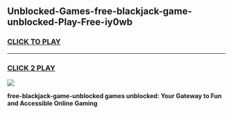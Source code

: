 
## Unblocked-Games-free-blackjack-game-unblocked-Play-Free-iy0wb
<h3>
<a href="https://premium76.site?title=free-blackjack-game-unblocked&ref=10A">CLICK TO PLAY</a></h3>
<hr>

<h3>
<a href="https://premium76.site?title=free-blackjack-game-unblocked&ref=10A">CLICK 2 PLAY</a>
  
</h3>

<a href="https://premium76.site?title=free-blackjack-game-unblocked&ref=10A"><img src="https://clearcache.store/games.png"></a>


**free-blackjack-game-unblocked games unblocked: Your Gateway to Fun and Accessible Online Gaming**

